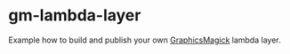 # gm-lambda-layer

Example how to build and publish your own [GraphicsMagick](http://www.graphicsmagick.org/) lambda layer.

